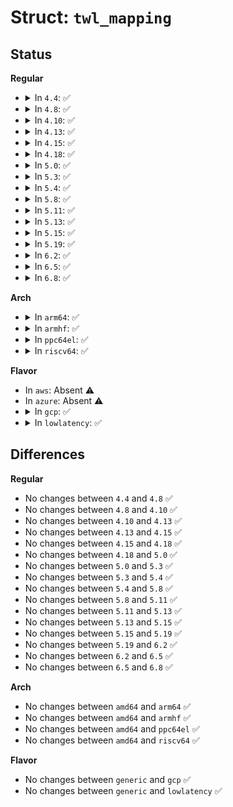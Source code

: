# Struct: <code>twl_mapping</code>

## Status
<b>Regular</b>
<ul>
<li>
<details>
<summary>In <code>4.4</code>: ✅</summary>

```c
struct twl_mapping {
    unsigned char sid;
    unsigned char base;
};
```
</details>
</li>
<li>
<details>
<summary>In <code>4.8</code>: ✅</summary>

```c
struct twl_mapping {
    unsigned char sid;
    unsigned char base;
};
```
</details>
</li>
<li>
<details>
<summary>In <code>4.10</code>: ✅</summary>

```c
struct twl_mapping {
    unsigned char sid;
    unsigned char base;
};
```
</details>
</li>
<li>
<details>
<summary>In <code>4.13</code>: ✅</summary>

```c
struct twl_mapping {
    unsigned char sid;
    unsigned char base;
};
```
</details>
</li>
<li>
<details>
<summary>In <code>4.15</code>: ✅</summary>

```c
struct twl_mapping {
    unsigned char sid;
    unsigned char base;
};
```
</details>
</li>
<li>
<details>
<summary>In <code>4.18</code>: ✅</summary>

```c
struct twl_mapping {
    unsigned char sid;
    unsigned char base;
};
```
</details>
</li>
<li>
<details>
<summary>In <code>5.0</code>: ✅</summary>

```c
struct twl_mapping {
    unsigned char sid;
    unsigned char base;
};
```
</details>
</li>
<li>
<details>
<summary>In <code>5.3</code>: ✅</summary>

```c
struct twl_mapping {
    unsigned char sid;
    unsigned char base;
};
```
</details>
</li>
<li>
<details>
<summary>In <code>5.4</code>: ✅</summary>

```c
struct twl_mapping {
    unsigned char sid;
    unsigned char base;
};
```
</details>
</li>
<li>
<details>
<summary>In <code>5.8</code>: ✅</summary>

```c
struct twl_mapping {
    unsigned char sid;
    unsigned char base;
};
```
</details>
</li>
<li>
<details>
<summary>In <code>5.11</code>: ✅</summary>

```c
struct twl_mapping {
    unsigned char sid;
    unsigned char base;
};
```
</details>
</li>
<li>
<details>
<summary>In <code>5.13</code>: ✅</summary>

```c
struct twl_mapping {
    unsigned char sid;
    unsigned char base;
};
```
</details>
</li>
<li>
<details>
<summary>In <code>5.15</code>: ✅</summary>

```c
struct twl_mapping {
    unsigned char sid;
    unsigned char base;
};
```
</details>
</li>
<li>
<details>
<summary>In <code>5.19</code>: ✅</summary>

```c
struct twl_mapping {
    unsigned char sid;
    unsigned char base;
};
```
</details>
</li>
<li>
<details>
<summary>In <code>6.2</code>: ✅</summary>

```c
struct twl_mapping {
    unsigned char sid;
    unsigned char base;
};
```
</details>
</li>
<li>
<details>
<summary>In <code>6.5</code>: ✅</summary>

```c
struct twl_mapping {
    unsigned char sid;
    unsigned char base;
};
```
</details>
</li>
<li>
<details>
<summary>In <code>6.8</code>: ✅</summary>

```c
struct twl_mapping {
    unsigned char sid;
    unsigned char base;
};
```
</details>
</li>
</ul>
<b>Arch</b>
<ul>
<li>
<details>
<summary>In <code>arm64</code>: ✅</summary>

```c
struct twl_mapping {
    unsigned char sid;
    unsigned char base;
};
```
</details>
</li>
<li>
<details>
<summary>In <code>armhf</code>: ✅</summary>

```c
struct twl_mapping {
    unsigned char sid;
    unsigned char base;
};
```
</details>
</li>
<li>
<details>
<summary>In <code>ppc64el</code>: ✅</summary>

```c
struct twl_mapping {
    unsigned char sid;
    unsigned char base;
};
```
</details>
</li>
<li>
<details>
<summary>In <code>riscv64</code>: ✅</summary>

```c
struct twl_mapping {
    unsigned char sid;
    unsigned char base;
};
```
</details>
</li>
</ul>
<b>Flavor</b>
<ul>
<li>
In <code>aws</code>: Absent ⚠️
</li>
<li>
In <code>azure</code>: Absent ⚠️
</li>
<li>
<details>
<summary>In <code>gcp</code>: ✅</summary>

```c
struct twl_mapping {
    unsigned char sid;
    unsigned char base;
};
```
</details>
</li>
<li>
<details>
<summary>In <code>lowlatency</code>: ✅</summary>

```c
struct twl_mapping {
    unsigned char sid;
    unsigned char base;
};
```
</details>
</li>
</ul>

## Differences
<b>Regular</b>
<ul>
<li>
No changes between <code>4.4</code> and <code>4.8</code> ✅
</li>
<li>
No changes between <code>4.8</code> and <code>4.10</code> ✅
</li>
<li>
No changes between <code>4.10</code> and <code>4.13</code> ✅
</li>
<li>
No changes between <code>4.13</code> and <code>4.15</code> ✅
</li>
<li>
No changes between <code>4.15</code> and <code>4.18</code> ✅
</li>
<li>
No changes between <code>4.18</code> and <code>5.0</code> ✅
</li>
<li>
No changes between <code>5.0</code> and <code>5.3</code> ✅
</li>
<li>
No changes between <code>5.3</code> and <code>5.4</code> ✅
</li>
<li>
No changes between <code>5.4</code> and <code>5.8</code> ✅
</li>
<li>
No changes between <code>5.8</code> and <code>5.11</code> ✅
</li>
<li>
No changes between <code>5.11</code> and <code>5.13</code> ✅
</li>
<li>
No changes between <code>5.13</code> and <code>5.15</code> ✅
</li>
<li>
No changes between <code>5.15</code> and <code>5.19</code> ✅
</li>
<li>
No changes between <code>5.19</code> and <code>6.2</code> ✅
</li>
<li>
No changes between <code>6.2</code> and <code>6.5</code> ✅
</li>
<li>
No changes between <code>6.5</code> and <code>6.8</code> ✅
</li>
</ul>
<b>Arch</b>
<ul>
<li>
No changes between <code>amd64</code> and <code>arm64</code> ✅
</li>
<li>
No changes between <code>amd64</code> and <code>armhf</code> ✅
</li>
<li>
No changes between <code>amd64</code> and <code>ppc64el</code> ✅
</li>
<li>
No changes between <code>amd64</code> and <code>riscv64</code> ✅
</li>
</ul>
<b>Flavor</b>
<ul>
<li>
No changes between <code>generic</code> and <code>gcp</code> ✅
</li>
<li>
No changes between <code>generic</code> and <code>lowlatency</code> ✅
</li>
</ul>
